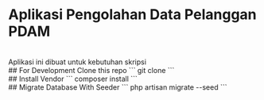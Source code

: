 # Aplikasi Pengolahan Data Pelanggan PDAM
<br />
Aplikasi ini dibuat untuk kebutuhan skripsi

<br />
## For Development
Clone this repo
```
git clone <repo remote url>
```
<br />
## Install Vendor
```
composer install
```
<br />
## Migrate Database With Seeder
```
php artisan migrate --seed
```